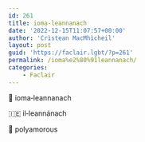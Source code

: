 ```yaml
---
id: 261
title: ioma‑leannanach
date: '2022-12-15T11:07:57+00:00'
author: 'Crìstean MacMhìcheil'
layout: post
guid: 'https://faclair.lgbt/?p=261'
permalink: /ioma%e2%80%91leannanach/
categories:
    - Faclair
---
```


&#x1f3f4;&#xe0067;&#xe0062;&#xe0073;&#xe0063;&#xe0074;&#xe007f; ioma‑leannanach

&#x1f1ee;&#x1f1ea; il‑leannánach

&#x1f3f4;&#xe0067;&#xe0062;&#xe0065;&#xe006e;&#xe0067;&#xe007f; polyamorous